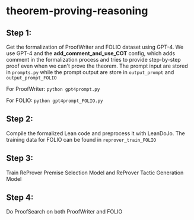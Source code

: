 # theorem-proving-reasoning

## Step 1:
Get the formalization of ProofWriter and FOLIO dataset using GPT-4. We use GPT-4 and the **add_comment_and_use_COT** config, which adds comment in the formalization process and tries to provide step-by-step proof even when we can't prove the theorem. The prompt input are stored in ```prompts.py``` while the prompt output are store in ```output_prompt``` and ```output_prompt_FOLIO```

For ProofWriter: ```python gpt4prompt.py```

For FOLIO: ```python gpt4prompt_FOLIO.py```


## Step 2:
Compile the formalized Lean code and preprocess it with LeanDoJo.
The training data for FOLIO can be found in ```reprover_train_FOLIO```

## Step 3:
Train ReProver Premise Selection Model and ReProver Tactic Generation Model

## Step 4:
Do ProofSearch on both ProofWriter and FOLIO
